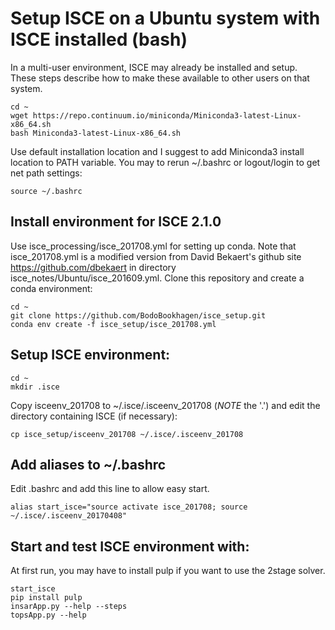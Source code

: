 # Setup ISCE on a Ubuntu system with ISCE installed (bash)
In a multi-user environment, ISCE may already be installed and setup. These steps describe how to make these available to other users on that system.
```
cd ~
wget https://repo.continuum.io/miniconda/Miniconda3-latest-Linux-x86_64.sh
bash Miniconda3-latest-Linux-x86_64.sh
```
Use default installation location and I suggest to add Miniconda3 install location to PATH variable. You may to rerun ~/.bashrc or logout/login to get net path settings:

```
source ~/.bashrc
```

## Install environment for ISCE 2.1.0
Use isce_processing/isce_201708.yml for setting up conda. Note that isce_201708.yml is a modified version from David Bekaert's github site https://github.com/dbekaert in directory isce_notes/Ubuntu/isce_201609.yml. Clone this repository and create a conda environment:
```
cd ~
git clone https://github.com/BodoBookhagen/isce_setup.git
conda env create -f isce_setup/isce_201708.yml
```


## Setup ISCE environment:
```
cd ~
mkdir .isce
```

Copy isceenv_201708 to ~/.isce/.isceenv_201708 (*NOTE* the '.') and edit the directory containing ISCE (if necessary):
```
cp isce_setup/isceenv_201708 ~/.isce/.isceenv_201708
```


## Add aliases to ~/.bashrc
Edit .bashrc and add this line to allow easy start.
```
alias start_isce="source activate isce_201708; source ~/.isce/.isceenv_20170408"
```


## Start and test ISCE environment with:
At first run, you may have to install pulp if you want to use the 2stage solver.

```
start_isce
pip install pulp 
insarApp.py --help --steps
topsApp.py --help
```
